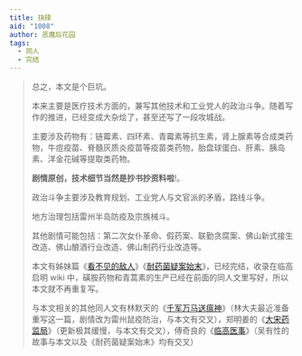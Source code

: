 ```yaml
---
title: 抉择
aid: "1008"
author: 恶魔后花园
tags:
  - 同人
  - 完结
---
```


> 总之，本文是个巨坑。
>
> 本来主要是医疗技术方面的，兼写其他技术和工业党人的政治斗争。随着写作的推进，已经变成大杂烩了，甚至还写了一段攻城战。
>
> 主要涉及药物有：链霉素、四环素、青霉素等抗生素，肾上腺素等合成类药物，牛痘疫苗、脊髓灰质炎疫苗等疫苗类药物，胎盘球蛋白、肝素、胰岛素、洋金花碱等提取类药物。
>
> **剧情原创，技术细节当然是抄书抄资料啦**!。
>
> 政治斗争主要涉及教育规划、工业党人与文官派的矛盾，路线斗争。
>
> 地方治理包括雷州半岛防疫及宗族械斗。
>
> 其他剧情可能包括：第二次女仆革命、假药案、联勤贪腐案、佛山新式接生改造、佛山酿酒行业改造、佛山制药行业改造等。
>
> 本文有姊妹篇《[看不见的敌人](/1006/)》《[耐药菌疑案始末](/1007/)》，已经完结，收录在临高启明 wiki 中，磺胺药物和青蒿素的生产已经在前面的同人文里写好，所以本文就不再重复写。
>
> 与本文相关的其他同人文有林默天的《[千军万马送瘟神](https://lgqm.huijiwiki.com/wiki/千军万马送瘟神)》（林大夫最近准备重写这一篇，剧情改为雷州鼠疫防治，与本文有交叉），郑明姜的《[大宋药监局](https://lgqm.huijiwiki.com/wiki/大宋药监局始末)》（更新极其缓慢，与本文有交叉），傅奇良的《[临高医事](https://lgqm.huijiwiki.com/wiki/临高医事)》（吴有性的故事与本文以及《耐药菌疑案始末》均有交叉）
